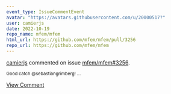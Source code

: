 ```yaml
---
event_type: IssueCommentEvent
avatar: "https://avatars.githubusercontent.com/u/20000517?"
user: camierjs
date: 2022-10-19
repo_name: mfem/mfem
html_url: https://github.com/mfem/mfem/pull/3256
repo_url: https://github.com/mfem/mfem
---
```


<a href='https://github.com/camierjs' target='_blank'>camierjs</a> commented on issue <a href='https://github.com/mfem/mfem/pull/3256' target='_blank'>mfem/mfem#3256</a>.

<small>Good catch @sebastiangrimberg!...</small>

<a href='https://github.com/mfem/mfem/pull/3256' target='_blank'>View Comment</a>